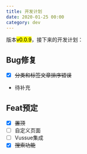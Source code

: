 ```yaml
---
title: 开发计划
date: 2020-01-25 00:00
category: dev
---
```


版本<mark>v0.0.9</mark>，接下来的开发计划：
<!-- more -->
## Bug修复
- [x] ~~分类和标签文章排序错误~~
- 待补充

## Feat预定
- [x] ~~置顶~~
- [ ] 自定义页面
- [ ] Vussue集成
- [x] ~~搜索功能~~